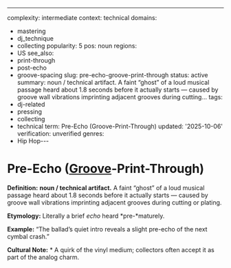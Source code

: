 ---
complexity: intermediate
context: technical
domains:
- mastering
- dj_technique
- collecting
popularity: 5
pos: noun
regions:
- US
see_also:
- print-through
- post-echo
- groove-spacing
slug: pre-echo-groove-print-through
status: active
summary: noun / technical artifact. A faint “ghost” of a loud musical passage heard
  about 1.8 seconds before it actually starts — caused by groove wall vibrations imprinting
  adjacent grooves during cutting...
tags:
- dj-related
- pressing
- collecting
- technical
term: Pre-Echo (Groove-Print-Through)
updated: '2025-10-06'
verification: unverified
genres:
- Hip Hop---

# Pre-Echo ([Groove](../g/groove-wear.md)-Print-Through)

**Definition:** **noun / technical artifact.** A faint “ghost” of a loud musical passage heard about 1.8 seconds before it actually starts — caused by groove wall vibrations imprinting adjacent grooves during cutting or plating.

**Etymology:** Literally a brief *echo* heard *pre-*maturely.

**Example:** “The ballad’s quiet intro reveals a slight pre-echo of the next cymbal crash.”

**Cultural Note:** * A quirk of the vinyl medium; collectors often accept it as part of the analog charm.

